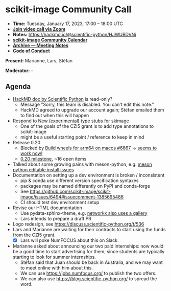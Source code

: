 # scikit-image Community Call

- **Time:** Tuesday, January 17, 2023, 17:00 – 18:00 UTC
- **[Join video call via Zoom](https://us06web.zoom.us/j/88060567580?pwd=THRpaWFnSFNwK0Fycy9FVk5RYnV5UT09)**
- **Notes:** https://hackmd.io/@scientific-python/HJWUBDVNi
- **[scikit-image Community Calendar](https://scientific-python.org/calendars/skimage.ics)**
- **[Archive — Meeting Notes](https://github.com/scikit-image/meeting-notes)**
- **[Code of Conduct](https://scikit-image.org/docs/stable/conduct/code_of_conduct.html)**

**Present:** Marianne, Lars, Stéfan

**Moderator:** -


## Agenda

- [HackMD doc by Scientific Python](https://hackmd.io/@scientific-python/HJWUBDVNi) is read-only?
  - Message "Sorry, this team is disabled. You can't edit this note."
  - HackMD agreed to upgrade our account again; Stéfan emailed them to find out when this will happen
- Respond to [New (experimental) type stubs for skimage](https://discuss.scientific-python.org/t/621)
  - One of the goals of the CZI5 grant is to add type annotations to scikit-image
  - might be a useful starting point / reference to keep in mind
- Release 0.20
  - Blocked by [Build wheels for arm64 on macos
#6667](https://github.com/scikit-image/scikit-image/issues/6667) -> [seems to work now!](https://github.com/scikit-image/scikit-image/issues/6667#issuecomment-1385737507)
  - [0.20 milestone](https://github.com/scikit-image/scikit-image/milestone/22), ~16 open items
- Talked about some growing pains with meson-python, e.g. [meson python editable install issues](https://github.com/mesonbuild/meson-python/issues/47#issuecomment-1377181559)
- Documentation on setting up a dev environment is broken / inconsistent
  - pip & conda use different version specification syntaxes
  - packages may be named differently on PyPI and conda-forge
  - See https://github.com/scikit-image/scikit-image/issues/6494#issuecomment-1385695486
  - CI should test dev environment setup
- Revise our HTML documentation
  - Use pydata-sphinx-theme, e.g. [networkx also uses a gallery](https://networkx.org/documentation/stable/auto_examples/index.html)
  - Lars intends to prepare a draft PR
- Logo redesign, see https://discuss.scientific-python.org/t/536
- Lars and Marianne are waiting for their contracts to start using the funds from the CZI5 grant.
  - [x] Lars will poke NumFOCUS about this on Slack.
- Marianne asked about announcing our two paid internships: now would be a good time to start advertising for them, since students are typically starting to look for summer internships.
  - Stéfan said that Juan should be back in Australia, and we may want to meet online with him about this.
  - We can use https://jobs.numfocus.org/ to publish the two offers.
  - We can also use https://blog.scientific-python.org/ to spread the word.
